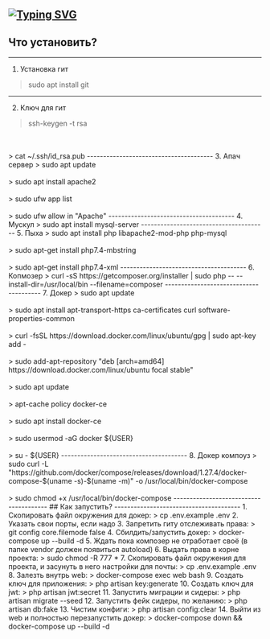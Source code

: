 [![Typing SVG](https://readme-typing-svg.herokuapp.com?color=%56025c&lines=SanyaDiplom+almost+ready)](https://vk.com/lampanon)
---------------------------------------
## Что установить?
---------------------------------------
1. Установка гит
> sudo apt install git
---------------------------------------
2. Ключ для гит
> ssh-keygen -t rsa
<br/>
<br/>
> cat ~/.ssh/id_rsa.pub
---------------------------------------
3. Апач сервер
> sudo apt update
<br/>
<br/>
> sudo apt install apache2
<br/>
<br/>
> sudo ufw app list
<br/>
<br/>
> sudo ufw allow in "Apache"
---------------------------------------
4. Мускул
> sudo apt install mysql-server
---------------------------------------
5. Пыха
> sudo apt install php libapache2-mod-php php-mysql
<br/>
<br/>
> sudo apt-get install php7.4-mbstring
<br/>
<br/>
> sudo apt-get install php7.4-xml
---------------------------------------
6. Копмозер
> curl -sS https://getcomposer.org/installer | sudo php -- --install-dir=/usr/local/bin --filename=composer
---------------------------------------
7. Докер
> sudo apt update
<br/>
<br/>
> sudo apt install apt-transport-https ca-certificates curl software-properties-common
<br/>
<br/>
> curl -fsSL https://download.docker.com/linux/ubuntu/gpg | sudo apt-key add -
<br/>
<br/>
> sudo add-apt-repository "deb [arch=amd64] https://download.docker.com/linux/ubuntu focal stable"
<br/>
<br/>
> sudo apt update
<br/>
<br/>
> apt-cache policy docker-ce
<br/>
<br/>
> sudo apt install docker-ce
<br/>
<br/>
> sudo usermod -aG docker ${USER}
<br/>
<br/>
> su - ${USER}
---------------------------------------
8. Докер компоуз
> sudo curl -L "https://github.com/docker/compose/releases/download/1.27.4/docker-compose-$(uname -s)-$(uname -m)" -o /usr/local/bin/docker-compose
<br/>
<br/>
> sudo chmod +x /usr/local/bin/docker-compose
---------------------------------------
## Как запустить?
---------------------------------------
1. Скопировать файл окружения для докер:
> cp .env.example .env
2. Указать свои порты, если надо
3. Запретить гиту отслеживать права:
> git config core.filemode false
4. Сбилдить/запустить докер:
> docker-compose up --build -d
5. Ждать пока композер не отработает своё (в папке vendor должен появиться autoload)
6. Выдать права в корне проекта:
> sudo chmod -R 777 *
7. Скопировать файл окружения для проекта, и засунуть в него настройки для почты:
> cp .env.example .env
8. Залезть внутрь web:
> docker-compose exec web bash
9. Создать ключ для приложения:
> php artisan key:generate
10. Создать ключ для jwt:
> php artisan jwt:secret
11. Запустить миграции и сидеры:
> php artisan migrate --seed
12. Запустить фейк сидеры, по желанию:
> php artisan db:fake
13. Чистим конфиги:
> php artisan config:clear
14. Выйти из web и полностью перезапустить докер:
> docker-compose down && docker-compose up --build -d
